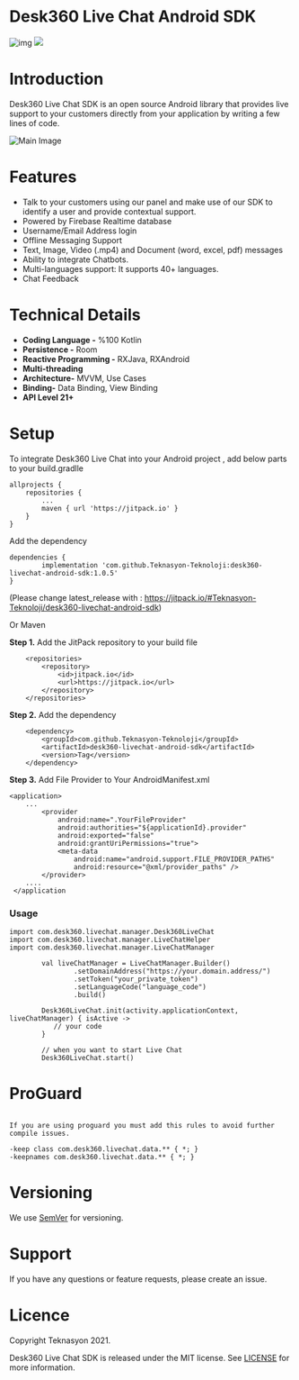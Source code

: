 # Desk360 Live Chat Android SDK

 ![img](https://img.shields.io/badge/kotlin-v1.5.20-brightgreen.svg?logoColor=orange&logo=kotlin)   [![](https://jitpack.io/v/Teknasyon-Teknoloji/desk360-livechat-android-sdk.svg)](https://jitpack.io/#Teknasyon-Teknoloji/desk360-livechat-android-sdk)


# Introduction

Desk360 Live Chat SDK is an open source Android library that provides live support to your customers directly from your application by writing a few lines of code.

![Main Image](https://media.giphy.com/media/dZFXXl2IY6na02Z2hj/giphy.gif)

# Features

- Talk to your customers using our panel and make use of our SDK to identify a user and provide contextual support.
- Powered by Firebase Realtime database
- Username/Email Address login
- Offline Messaging Support
- Text, Image, Video (.mp4) and Document (word, excel, pdf) messages
- Ability to integrate Chatbots.
- Multi-languages support: It supports 40+ languages.
- Chat Feedback

# Technical Details

- **Coding Language -** %100 Kotlin
- **Persistence -** Room
- **Reactive Programming -** RXJava, RXAndroid
- **Multi-threading**
- **Architecture-** MVVM, Use Cases
- **Binding-** Data Binding, View Binding
- **API Level 21+**

# Setup

To integrate Desk360 Live Chat into your Android project , add below parts to your  build.gradlle

```
allprojects {
	repositories {
		...
		maven { url 'https://jitpack.io' }
	}
}
```

Add the dependency

```
dependencies {
        implementation 'com.github.Teknasyon-Teknoloji:desk360-livechat-android-sdk:1.0.5'
}
```

(Please change latest_release with : https://jitpack.io/#Teknasyon-Teknoloji/desk360-livechat-android-sdk)

Or Maven

**Step 1.** Add the JitPack repository to your build file

```markup
	<repositories>
		<repository>
		    <id>jitpack.io</id>
		    <url>https://jitpack.io</url>
		</repository>
	</repositories>
```

**Step 2.** Add the dependency


```markup
	<dependency>
	    <groupId>com.github.Teknasyon-Teknoloji</groupId>
	    <artifactId>desk360-livechat-android-sdk</artifactId>
	    <version>Tag</version>
	</dependency>
```

**Step 3.** Add File Provider to Your AndroidManifest.xml

```
<application>
	...
        <provider
            android:name=".YourFileProvider"
            android:authorities="${applicationId}.provider"
            android:exported="false"
            android:grantUriPermissions="true">
            <meta-data
                android:name="android.support.FILE_PROVIDER_PATHS"
                android:resource="@xml/provider_paths" />
        </provider>
	....
 </application
```

### Usage

```
import com.desk360.livechat.manager.Desk360LiveChat
import com.desk360.livechat.manager.LiveChatHelper
import com.desk360.livechat.manager.LiveChatManager
```

```
        val liveChatManager = LiveChatManager.Builder()
                .setDomainAddress("https://your.domain.address/")
                .setToken("your_private_token")
                .setLanguageCode("language_code")
                .build()

        Desk360LiveChat.init(activity.applicationContext, liveChatManager) { isActive ->
           // your code
        }

        // when you want to start Live Chat
        Desk360LiveChat.start()
```

# ProGuard
```

If you are using proguard you must add this rules to avoid further compile issues.

-keep class com.desk360.livechat.data.** { *; }
-keepnames com.desk360.livechat.data.** { *; }

```


# Versioning

We use [SemVer](http://semver.org/) for versioning.


# Support

If you have any questions or feature requests, please create an issue.

# Licence

Copyright Teknasyon 2021.

Desk360 Live Chat SDK is released under the MIT license. See [LICENSE](https://github.com/Teknasyon-Teknoloji/desk360-livechat-android-sdk/blob/master/LICENSE)  for more information.
